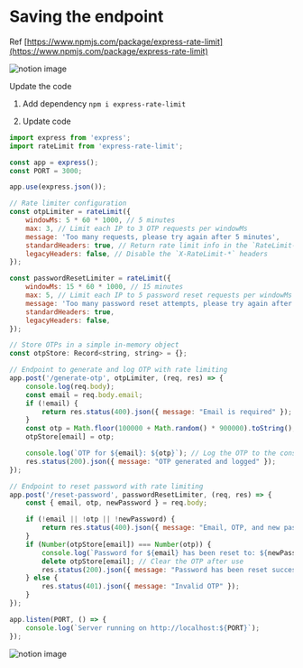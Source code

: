 # Saving the endpoint

Ref [https://www.npmjs.com/package/express-rate-limit](https://www.npmjs.com/package/express-rate-limit)

![notion image](https://www.notion.so/image/https%3A%2F%2Fprod-files-secure.s3.us-west-2.amazonaws.com%2F085e8ad8-528e-47d7-8922-a23dc4016453%2F18b34839-a1c2-4d3c-b5d7-e53ca9a1bce1%2FScreenshot_2024-04-20_at_4.58.36_PM.png?table=block&id=2a2dd2c0-93e7-4182-a7ef-0f58f66a4e39&cache=v2)

Update the code

1.  Add dependency `npm i express-rate-limit`

2.  Update code

```javascript
import express from 'express';
import rateLimit from 'express-rate-limit';

const app = express();
const PORT = 3000;

app.use(express.json());

// Rate limiter configuration
const otpLimiter = rateLimit({
    windowMs: 5 * 60 * 1000, // 5 minutes
    max: 3, // Limit each IP to 3 OTP requests per windowMs
    message: 'Too many requests, please try again after 5 minutes',
    standardHeaders: true, // Return rate limit info in the `RateLimit-*` headers
    legacyHeaders: false, // Disable the `X-RateLimit-*` headers
});

const passwordResetLimiter = rateLimit({
    windowMs: 15 * 60 * 1000, // 15 minutes
    max: 5, // Limit each IP to 5 password reset requests per windowMs
    message: 'Too many password reset attempts, please try again after 15 minutes',
    standardHeaders: true,
    legacyHeaders: false,
});

// Store OTPs in a simple in-memory object
const otpStore: Record<string, string> = {};

// Endpoint to generate and log OTP with rate limiting
app.post('/generate-otp', otpLimiter, (req, res) => {
    console.log(req.body);
    const email = req.body.email;
    if (!email) {
        return res.status(400).json({ message: "Email is required" });
    }
    const otp = Math.floor(100000 + Math.random() * 900000).toString(); // generates a 6-digit OTP
    otpStore[email] = otp;

    console.log(`OTP for ${email}: ${otp}`); // Log the OTP to the console
    res.status(200).json({ message: "OTP generated and logged" });
});

// Endpoint to reset password with rate limiting
app.post('/reset-password', passwordResetLimiter, (req, res) => {
    const { email, otp, newPassword } = req.body;

    if (!email || !otp || !newPassword) {
        return res.status(400).json({ message: "Email, OTP, and new password are required" });
    }
    if (Number(otpStore[email]) === Number(otp)) {
        console.log(`Password for ${email} has been reset to: ${newPassword}`);
        delete otpStore[email]; // Clear the OTP after use
        res.status(200).json({ message: "Password has been reset successfully" });
    } else {
        res.status(401).json({ message: "Invalid OTP" });
    }
});

app.listen(PORT, () => {
    console.log(`Server running on http://localhost:${PORT}`);
});
```

![notion image](https://www.notion.so/image/https%3A%2F%2Fprod-files-secure.s3.us-west-2.amazonaws.com%2F085e8ad8-528e-47d7-8922-a23dc4016453%2Ff96f7d8a-5fbd-41f2-a220-36364108264d%2FScreenshot_2024-04-20_at_5.00.44_PM.png?table=block&id=9eef2f23-b296-4ecd-a324-2ff6d203ace9&cache=v2)